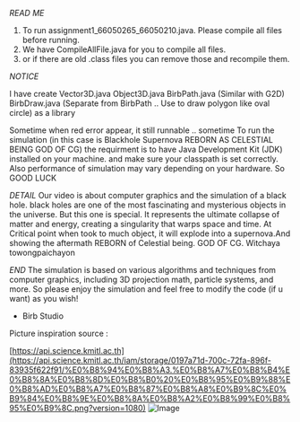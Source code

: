 *READ ME*
1. To run assignment1_66050265_66050210.java. Please compile all files before running.
2. We have CompileAllFile.java for you to compile all files.
3. or if there are old .class files you can remove those and recompile them.

*NOTICE*

I have create 
Vector3D.java 
Object3D.java
BirbPath.java (Similar with G2D)
BirbDraw.java (Separate from BirbPath .. Use to draw polygon like oval circle)
as a library

Sometime when red error appear, it still runnable .. sometime
To run the simulation (in this case is Blackhole Supernova REBORN AS CELESTIAL BEING GOD OF CG) the requirment is to have Java Development Kit (JDK) installed on your machine.
and make sure your classpath is set correctly. Also performance of simulation may vary depending on your hardware. So GOOD LUCK

*DETAIL*
Our video is about computer graphics and the simulation of a black hole.
black holes are one of the most fascinating and mysterious objects in the universe.
But this one is special. It represents the ultimate collapse of matter and energy, creating a singularity that warps space and time. At Critical point when took to much object, it will explode into a supernova.And showing the aftermath REBORN of Celestial being. GOD OF CG.
Witchaya towongpaichayon 

*END*
The simulation is based on various algorithms and techniques from computer graphics, including 3D projection math, particle systems, and more.
So please enjoy the simulation and feel free to modify the code (if u want) as you wish!

- Birb Studio

Picture inspiration source :

[https://api.science.kmitl.ac.th](https://api.science.kmitl.ac.th/iam/storage/0197a71d-700c-72fa-896f-83935f622f91/%E0%B8%94%E0%B8%A3.%E0%B8%A7%E0%B8%B4%E0%B8%8A%E0%B8%8D%E0%B8%B0%20%E0%B8%95%E0%B9%88%E0%B8%AD%E0%B8%A7%E0%B8%87%E0%B8%A8%E0%B9%8C%E0%B9%84%E0%B8%9E%E0%B8%8A%E0%B8%A2%E0%B8%99%E0%B8%95%E0%B9%8C.png?version=1080)
![Image](https://api.science.kmitl.ac.th/iam/storage/0197a71d-700c-72fa-896f-83935f622f91/%E0%B8%94%E0%B8%A3.%E0%B8%A7%E0%B8%B4%E0%B8%8A%E0%B8%8D%E0%B8%B0%20%E0%B8%95%E0%B9%88%E0%B8%AD%E0%B8%A7%E0%B8%87%E0%B8%A8%E0%B9%8C%E0%B9%84%E0%B8%9E%E0%B8%8A%E0%B8%A2%E0%B8%99%E0%B8%95%E0%B9%8C.png?version=1080)

